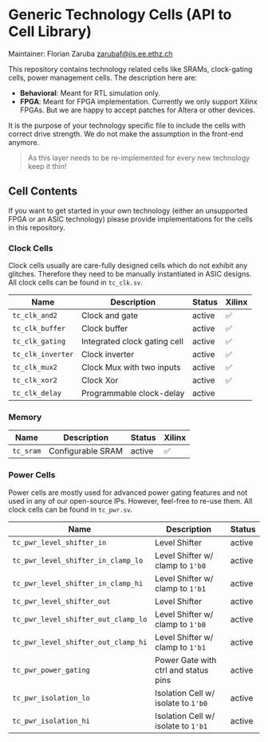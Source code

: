 # Generic Technology Cells (API to Cell Library)

Maintainer: Florian Zaruba <zarubaf@iis.ee.ethz.ch>

This repository contains technology related cells like SRAMs, clock-gating cells, power management cells. The description here are:

- **Behavioral**: Meant for RTL simulation only.
- **FPGA**: Meant for FPGA implementation. Currently we only support Xilinx FPGAs. But we are happy to accept patches for Altera or other devices.

It is the purpose of your technology specific file to include the cells with correct drive strength. We do not make the assumption in the front-end anymore.

> As this layer needs to be re-implemented for every new technology keep it thin!

## Cell Contents

If you want to get started in your own technology (either an unsupported FPGA or an ASIC technology) please provide implementations for the cells in this repository.

### Clock Cells

Clock cells usually are care-fully designed cells which do not exhibit any glitches. Therefore they need to be manually instantiated in ASIC designs. All clock cells can be found in `tc_clk.sv`.

|        Name       |         Description          | Status |       Xilinx       |
|-------------------|------------------------------|--------|--------------------|
| `tc_clk_and2`     | Clock and gate               | active | :white_check_mark: |
| `tc_clk_buffer`   | Clock buffer                 | active | :white_check_mark: |
| `tc_clk_gating`   | Integrated clock gating cell | active | :white_check_mark: |
| `tc_clk_inverter` | Clock inverter               | active | :white_check_mark: |
| `tc_clk_mux2`     | Clock Mux with two inputs    | active | :white_check_mark: |
| `tc_clk_xor2`     | Clock Xor                    | active | :white_check_mark: |
| `tc_clk_delay`    | Programmable clock-delay     | active |                    |

### Memory

|    Name   |                       Description                        | Status |       Xilinx       |
|-----------|----------------------------------------------------------|--------|--------------------|
| `tc_sram` | Configurable SRAM                                        | active | :white_check_mark: |

### Power Cells

Power cells are mostly used for advanced power gating features and not used in any of our open-source IPs. However, feel-free to re-use them. All clock cells can be found in `tc_pwr.sv`.

|                 Name                |             Description              | Status |
|-------------------------------------|--------------------------------------|--------|
| `tc_pwr_level_shifter_in`           | Level Shifter                        | active |
| `tc_pwr_level_shifter_in_clamp_lo`  | Level Shifter w/ clamp to `1'b0`     | active |
| `tc_pwr_level_shifter_in_clamp_hi`  | Level Shifter w/ clamp to `1'b1`     | active |
| `tc_pwr_level_shifter_out`          | Level Shifter                        | active |
| `tc_pwr_level_shifter_out_clamp_lo` | Level Shifter w/ clamp to `1'b0`     | active |
| `tc_pwr_level_shifter_out_clamp_hi` | Level Shifter w/ clamp to `1'b1`     | active |
| `tc_pwr_power_gating`               | Power Gate with ctrl and status pins | active |
| `tc_pwr_isolation_lo`               | Isolation Cell w/ isolate to `1'b0`  | active |
| `tc_pwr_isolation_hi`               | Isolation Cell w/ isolate to `1'b1`  | active |
